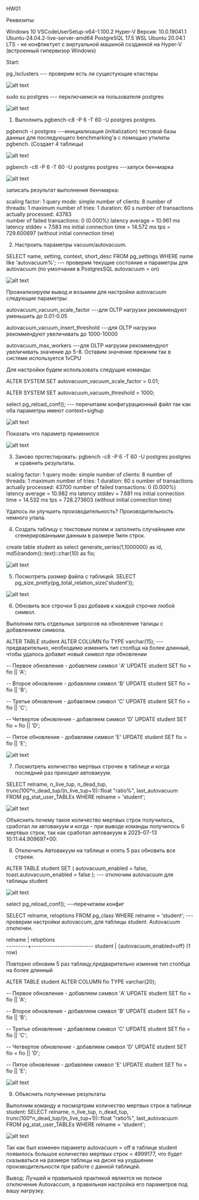 HW01

Реквизиты:

Windows 10
VSCodeUserSetup-x64-1.100.2
Hyper-V Версия: 10.0.19041.1
Ubuntu-24.04.2-live-server-amd64
PostgreSQL 17.5
WSL Ubuntu 20.04.1 LTS - не конфликтует с виртуальной машиной созданной на Hyper-V (встроенный гипервизор Windows)

Start:

pg_lsclusters --- проверим есть ли сущестующие кластеры

![alt text](image-1.png)

sudo su postgres --- перключаемся на пользователя postgres

![alt text](image-2.png)


1. Выполнить pgbench-c8 -P 6 -T 60 -U postgres postgres.

pgbench  -i postgres ---инициализация (initialization) тестовой базы данных для последующего benchmarking'а с помощью утилиты pgbench. (Создает 4 таблицы)

![alt text](image-4.png)


pgbench -c8 -P 6 -T 60 -U postgres postgres ---запуск бенчмарка

![alt text](image-5.png)

записать результат выполнения бенчмарка:

scaling factor: 1
query mode: simple
number of clients: 8
number of threads: 1
maximum number of tries: 1
duration: 60 s
number of transactions actually processed: 43783  
number of failed transactions: 0 (0.000%)
latency average = 10.961 ms
latency stddev = 7.583 ms
initial connection time = 14.572 ms
tps = 729.600697 (without initial connection time)

2. Настроить параметры vacuum/autovacuum.

SELECT name, setting, context, short_desc FROM pg_settings WHERE name like 'autovacuum%'; --- проверим текущие состояние и параметры для autovacuum (по умолчания в PostgresSQL autovacuum = on) 

![alt text](image-6.png)

Проанализируем вывод и возьмем для настройки autovacuum следующие параметры:

autovacuum_vacuum_scale_factor ---для OLTP нагрузки рекоммендуют уменьшить до 0.01-0.05

autovacuum_vacuum_insert_threshold ---для OLTP нагрузки рекоммендуют увеличивать до 1000-10000 

autovacuum_max_workers   ---для OLTP нагрузки рекоммендуют увеличивать значение до 5-8. Оставим значение прежним так в системе используется 1vCPU

Для настройки будем использовать следущие команды:

ALTER SYSTEM SET autovacuum_vacuum_scale_factor = 0.01;

ALTER SYSTEM SET autovacuum_vacuum_threshold = 1000;

select pg_reload_conf(); --- перечитаем конфигурационный файл так как оба параметры имеют context=sighup


![alt text](image-7.png)


Показать что параметр применился


![alt text](image-8.png)


 3. Заново протестировать: pgbench -c8 -P 6 -T 60 -U postgres postgres и
сравнить результаты.

scaling factor: 1
query mode: simple
number of clients: 8
number of threads: 1
maximum number of tries: 1
duration: 60 s
number of transactions actually processed: 43700
number of failed transactions: 0 (0.000%)
latency average = 10.982 ms
latency stddev = 7.681 ms
initial connection time = 14.532 ms
tps = 728.273603 (without initial connection time)

Удалось ли улучшить производительность? Производительность немного упала.


 4. Создать таблицу с текстовым полем и заполнить случайными или 
сгенерированными данным в размере 1млн строк.

create table student as 
select 
  generate_series(1,1000000) as id,
  md5(random()::text)::char(10) as fio;


![alt text](image-9.png)



 5. Посмотреть размер файла с таблицей.
SELECT pg_size_pretty(pg_total_relation_size('student'));


![alt text](image-10.png)

 
 6. Обновить все строчки 5 раз добавив к каждой строчке любой символ.

Выполним пять отдельных запросов на обновление талицы с добавлением символа.


ALTER TABLE student ALTER COLUMN fio TYPE varchar(15); --- предварительно, необходимо изменить тип столбца на более длинный, чтобы удалось добавит новый символ при обновлении


-- Первое обновление - добавляем символ 'A'
UPDATE student SET fio = fio || 'A';

-- Второе обновление - добавляем символ 'B'
UPDATE student SET fio = fio || 'B';

-- Третье обновление - добавляем символ 'C'
UPDATE student SET fio = fio || 'C';

-- Четвертое обновление - добавляем символ 'D'
UPDATE student SET fio = fio || 'D';

-- Пятое обновление - добавляем символ 'E'
UPDATE student SET fio = fio || 'E';



![alt text](image-11.png)


 7. Посмотреть количество мертвых строчек в таблице и когда последний раз 
приходил автовакуум.

SELECT relname, n_live_tup, n_dead_tup, trunc(100*n_dead_tup/(n_live_tup+1))::float "ratio%", last_autovacuum 
FROM pg_stat_user_TABLEs WHERE relname = 'student';



![alt text](image-12.png)



Объяснить почему такое количество мертвых строк получилось, сработал ли автовакуум и когда - при выводе команды получилось 0 мертвых строк, так как сработал автовакуум в  2025-07-13 10:11:44.909697+00:

 

8. Отключить Автовакуум на таблице и опять 5 раз обновить все строки.

ALTER TABLE student SET (
  autovacuum_enabled = false,
  toast.autovacuum_enabled = false
);  --- отключим autovacuum для таблицы student


![alt text](image-13.png)


select pg_reload_conf(); ---перечитаем конфиг 

SELECT relname, reloptions 
FROM pg_class 
WHERE relname = 'student'; --- проверим настройки autovaccum, для таблицы student. Autovacuum отключен.

 relname |        reloptions        
---------+--------------------------
 student | {autovacuum_enabled=off}
(1 row)

Повторно обновим 5 раз таблицу,предварительно изменив тип столбца на более длинный


ALTER TABLE student ALTER COLUMN fio TYPE varchar(20);

-- Первое обновление - добавляем символ 'A'
UPDATE student SET fio = fio || 'A';

-- Второе обновление - добавляем символ 'B'
UPDATE student SET fio = fio || 'B';

-- Третье обновление - добавляем символ 'C'
UPDATE student SET fio = fio || 'C';

-- Четвертое обновление - добавляем символ 'D'
UPDATE student SET fio = fio || 'D';

-- Пятое обновление - добавляем символ 'E'
UPDATE student SET fio = fio || 'E';

![alt text](image-14.png)

 9. Объяснить полученные результаты

Выполним команду и посмортрим количество мертвых строк в таблице student:
 SELECT relname, n_live_tup, n_dead_tup, trunc(100*n_dead_tup/(n_live_tup+1))::float "ratio%", last_autovacuum 
FROM pg_stat_user_TABLEs WHERE relname = 'student';


![alt text](image-15.png)



Так как был изменен параметр autovacuum = off в таблице student появилось большое количество мертвых строк = 4999177, что будет сказываться на размере таблицы на диске на ухудшении производительности при работе с данной таблицей.

Вывод: Лучшей и правильной практикой является не полное отключение Autovaccum, а правильная настройка его параметров под вашу нагрузку.
